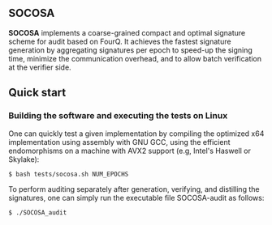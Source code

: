 ## SOCOSA


**SOCOSA** implements a coarse-grained compact and optimal signature scheme for audit based on FourQ. It achieves the fastest signature generation by aggregating signatures per epoch to speed-up the signing time, minimize the communication overhead, and to allow batch verification at the verifier side.

<!-- ## Contents -->


## Quick start

### Building the software and executing the tests on Linux

One can quickly test a given implementation by compiling the optimized x64 implementation using assembly with GNU GCC, using the efficient endomorphisms on a machine with AVX2 support (e.g, Intel's Haswell or Skylake):

```sh
$ bash tests/socosa.sh NUM_EPOCHS
```

To perform auditing separately after generation, verifying, and distilling the signatures, one can simply run the executable file SOCOSA-audit as follows:
```sh
$ ./SOCOSA_audit
```
